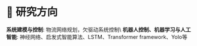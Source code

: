 # 🔬 研究方向
**系统建模与控制**: 物流网络规划，欠驱动系统控制\\
**机器人控制、机器学习与人工智能**: 神经网络、启发式智能算法、LSTM、Transformer framework、Yolo等